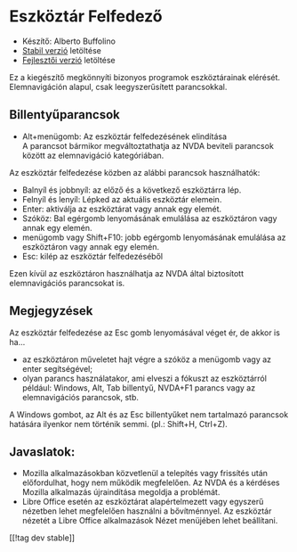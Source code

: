 # Eszköztár Felfedező #

* Készítő: Alberto Buffolino
* [Stabil verzió][1] letöltése
* [Fejlesztői verzió][2] letöltése

Ez a kiegészítő megkönnyíti bizonyos programok eszköztárainak
elérését. Elemnavigáción alapul, csak leegyszerűsített parancsokkal.

## Billentyűparancsok

* Alt+menügomb: Az eszköztár felfedezésének elindítása<br/>
A parancsot bármikor megváltoztathatja az NVDA beviteli parancsok között az elemnavigáció kategóriában.

Az eszköztár felfedezése közben az alábbi parancsok használhatók:

* Balnyíl és jobbnyíl: az előző és a következő eszköztárra lép.
* Felnyíl és lenyíl: Lépked az aktuális eszköztár elemein.
* Enter: aktiválja az eszköztárat vagy annak egy elemét.
* Szóköz: Bal egérgomb lenyomásának emulálása az eszköztáron vagy annak egy
  elemén.
* menügomb vagy Shift+F10: jobb egérgomb lenyomásának emulálása az
  eszköztáron vagy annak egy elemén.
* Esc: kilép az eszköztár felfedezéséből

Ezen kívül az eszköztáron használhatja az NVDA által biztosított
elemnavigációs parancsokat is.

## Megjegyzések

Az eszköztár felfedezése az Esc gomb lenyomásával véget ér, de akkor is
ha...

* az eszköztáron műveletet hajt végre a szóköz a menügomb vagy az enter
  segítségével;
* olyan parancs használatakor, ami elveszi a fókuszt az eszköztárról
  például: Windows, Alt, Tab billentyű, NVDA+F1 parancs vagy az
  elemnavigációs parancsok, stb.

A Windows gombot, az Alt és az Esc billentyűket nem tartalmazó parancsok
hatására ilyenkor nem történik semmi. (pl.: Shift+H, Ctrl+Z).

## Javaslatok:

* Mozilla alkalmazásokban közvetlenül a telepítés vagy frissítés után
  előfordulhat, hogy nem működik megfelelően. Az NVDA és a kérdéses Mozilla
  alkalmazás újraindítása megoldja a problémát.
* Libre Office esetén az eszköztárat alapértelmezett vagy egyszerű nézetben
  lehet megfelelően használni a bővítménnyel. Az eszköztár nézetét a Libre
  Office alkalmazások Nézet menüjében lehet beállítani.


[[!tag dev stable]]

[1]: https://www.nvaccess.org/addonStore/legacy?file=toolbarsExplorer

[2]: https://www.nvaccess.org/addonStore/legacy?file=toolbarsExplorer-dev
